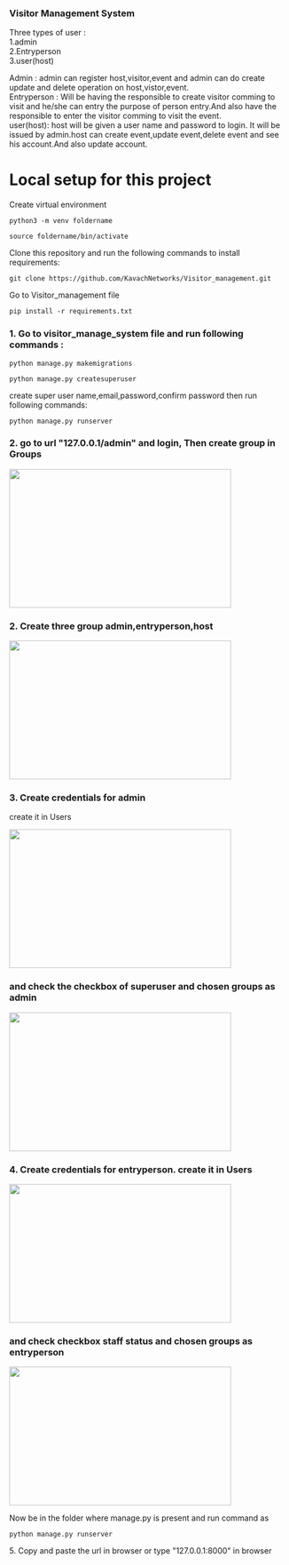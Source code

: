 ### Visitor Management System

Three types of user :<br/>
1.admin<br/>
2.Entryperson<br/>
3.user(host)<br/>

Admin : admin can register host,visitor,event and admin can do create update and delete operation on host,vistor,event.<br/>
Entryperson : Will be having the responsible to create visitor comming to visit and he/she can entry the purpose of person entry.And also have the responsible to enter the visitor comming to visit the event. <br/>
user(host): host will be given a user name and password to login. It will be issued by admin.host can create event,update event,delete event and see his account.And also update account.<br/>

# Local setup for this project
<p>Create virtual environment</p>
<pre><code>python3 -m venv foldername<br/></code></pre>
<pre><code>source foldername/bin/activate<br/></code></pre>
<p>Clone this repository and run the following commands to install requirements:</p>
<pre><code>git clone https://github.com/KavachNetworks/Visitor_management.git<br/></code></pre>
<p>Go to Visitor_management file</p>
<pre><code>pip install -r requirements.txt<br/></code></pre>
<h3>1. Go to visitor_manage_system file and run following commands : </h3>
<pre><code>python manage.py makemigrations</code></pre>
<pre><code>python manage.py createsuperuser</code></pre>
<p>create super user name,email,password,confirm password then run following commands:</p>
<pre><code>python manage.py runserver</code></pre>
<h3>2. go to url "127.0.0.1/admin" and login, Then create group in Groups</h3>
<img src="https://github.com/KavachNetworks/Visitor_management/blob/master/support%20image/Screenshot%20from%202020-08-11%2013-39-57.png"  width="400" height="250">
<h3>2. Create three group admin,entryperson,host</h3>
<img src="https://github.com/KavachNetworks/Visitor_management/blob/master/support%20image/Screenshot%20from%202020-08-11%2013-42-45.png"  width="400" height="250">
<br/>
<h3>3. Create credentials for admin</h3>
<p>create it in Users</p>
<img src="https://github.com/KavachNetworks/Visitor_management/blob/master/support%20image/Screenshot%20from%202020-08-11%2015-21-45.png"  width="400" height="250">
 <h3>and check the  checkbox of superuser and chosen groups as admin</h3>
 <img src="https://github.com/KavachNetworks/Visitor_management/blob/master/support%20image/Screenshot%20from%202020-08-11%2015-21-55.png"  width="400" height="250">
 <br/>
 <h3>4. Create credentials for entryperson. create it in Users </h3>
<img src="https://github.com/KavachNetworks/Visitor_management/blob/master/support%20image/Screenshot%20from%202020-08-11%2015-21-07.png"  width="400" height="250">
 <h3>and check checkbox staff status and chosen groups as entryperson</h3>
 <img src="https://github.com/KavachNetworks/Visitor_management/blob/master/support%20image/Screenshot%20from%202020-08-11%2015-21-21.png"  width="400" height="250">
 <br/>
 <p>Now be in the folder where manage.py is present and run command as</p>
<pre><code>python manage.py runserver</code></pre>
<p>5. Copy and paste the url in browser or type "127.0.0.1:8000" in browser</p>
